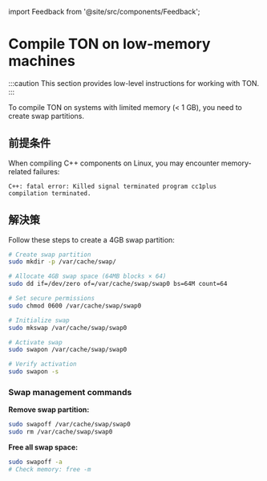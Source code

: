 import Feedback from '@site/src/components/Feedback';

# Compile TON on low-memory machines

:::caution
This section provides low-level instructions for working with TON.
:::

To compile TON on systems with limited memory (< 1 GB), you need to create swap partitions.

## 前提条件

When compiling C++ components on Linux, you may encounter memory-related failures:

```
C++: fatal error: Killed signal terminated program cc1plus
compilation terminated.
```

## 解決策

Follow these steps to create a 4GB swap partition:

```bash
# Create swap partition
sudo mkdir -p /var/cache/swap/

# Allocate 4GB swap space (64MB blocks × 64)
sudo dd if=/dev/zero of=/var/cache/swap/swap0 bs=64M count=64

# Set secure permissions
sudo chmod 0600 /var/cache/swap/swap0

# Initialize swap
sudo mkswap /var/cache/swap/swap0

# Activate swap
sudo swapon /var/cache/swap/swap0

# Verify activation
sudo swapon -s
```

### Swap management commands

**Remove swap partition:**

```bash
sudo swapoff /var/cache/swap/swap0
sudo rm /var/cache/swap/swap0
```

**Free all swap space:**

```bash
sudo swapoff -a
# Check memory: free -m
```

<Feedback />

